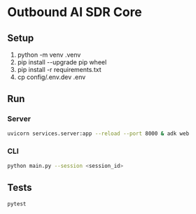 # Outbound AI SDR Core

## Setup
1. python -m venv .venv
2. pip install --upgrade pip wheel
3. pip install -r requirements.txt
4. cp config/.env.dev .env

## Run
### Server
```bash
uvicorn services.server:app --reload --port 8000 & adk web
```
### CLI
```bash
python main.py --session <session_id>
```

## Tests
```bash
pytest
```

